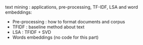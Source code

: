 
text mining : applications, pre-processing, TF-IDF, LSA and word embeddings:
- Pre-processing : how to format documents and corpus
- TFIDF : baseline method about text
- LSA : TFIDF + SVD
- Words embeddings (no code for this part)




